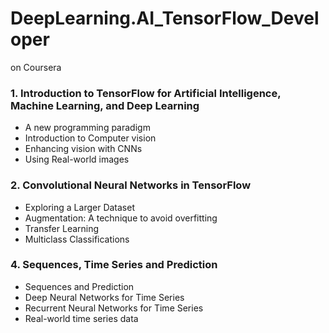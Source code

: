 # DeepLearning.AI_TensorFlow_Developer
on Coursera

### 1. Introduction to TensorFlow for Artificial Intelligence, Machine Learning, and Deep Learning
- A new programming paradigm
- Introduction to Computer vision
- Enhancing vision with CNNs
- Using Real-world images

### 2. Convolutional Neural Networks in TensorFlow
- Exploring a Larger Dataset
- Augmentation: A technique to avoid overfitting
- Transfer Learning
- Multiclass Classifications

### 4. Sequences, Time Series and Prediction
- Sequences and Prediction
- Deep Neural Networks for Time Series
- Recurrent Neural Networks for Time Series
- Real-world time series data
